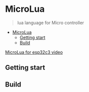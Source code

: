 # MicroLua

> lua language for Micro controller    

- [MicroLua](#microlua)
  - [Getting start](#getting-start)
  - [Build](#build)

[MicroLua for esp32c3 video](https://youtu.be/VSGCxeHlb54)   

## Getting start

## Build
